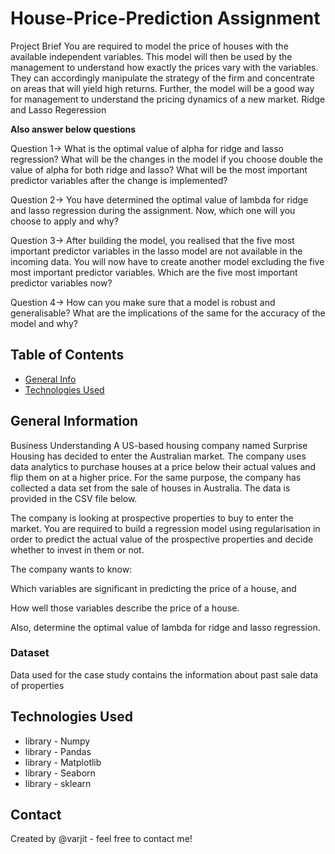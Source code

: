 # House-Price-Prediction Assignment 
Project Brief
You are required to model the price of houses with the available independent variables. This model will then be used by the management to understand how exactly the prices vary with the variables. They can accordingly manipulate the strategy of the firm and concentrate on areas that will yield high returns. Further, the model will be a good way for management to understand the pricing dynamics of a new market. Ridge and Lasso Regeression

**Also answer below questions**

Question 1->
What is the optimal value of alpha for ridge and lasso regression? What will be the changes in the model if you choose double the value of alpha for both ridge and lasso? What will be the most important predictor variables after the change is implemented?

Question 2->
You have determined the optimal value of lambda for ridge and lasso regression during the assignment. Now, which one will you choose to apply and why?

Question 3->
After building the model, you realised that the five most important predictor variables in the lasso model are not available in the incoming data. You will now have to create another model excluding the five most important predictor variables. Which are the five most important predictor variables now?

Question 4->
How can you make sure that a model is robust and generalisable? What are the implications of the same for the accuracy of the model and why?

## Table of Contents
* [General Info](#general-information)
* [Technologies Used](#technologies-used)

<!-- You can include any other section that is pertinent to your problem -->
## General Information
Business Understanding
A US-based housing company named Surprise Housing has decided to enter the Australian market. The company uses data analytics to purchase houses at a price below their actual values and flip them on at a higher price. For the same purpose, the company has collected a data set from the sale of houses in Australia. The data is provided in the CSV file below.

The company is looking at prospective properties to buy to enter the market. You are required to build a regression model using regularisation in order to predict the actual value of the prospective properties and decide whether to invest in them or not.

The company wants to know:

Which variables are significant in predicting the price of a house, and

How well those variables describe the price of a house.

Also, determine the optimal value of lambda for ridge and lasso regression.


### Dataset
Data used for the case study contains the information about past sale data of properties

## Technologies Used
- library - Numpy
- library - Pandas
- library - Matplotlib
- library - Seaborn
- library - sklearn

<!-- As the libraries versions keep on changing, it is recommended to mention the version of library used in this project -->

## Contact
Created by @varjit - feel free to contact me!


<!-- Optional -->
<!-- ## License -->
<!-- This project is open source and available under the [... License](). -->

<!-- You don't have to include all sections - just the one's relevant to your project -->
